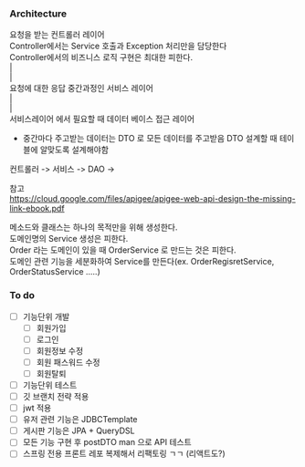 ### Architecture

요청을 받는 컨트롤러 레이어    
Controller에서는 Service 호출과 Exception 처리만을 담당한다  
Controller에서의 비즈니스 로직 구현은 최대한 피한다.  
|  
|  
요청에 대한 응답 중간과정인 서비스 레이어  
|  
|  
서비스레이어 에서 필요할 때 데이터 베이스 접근 레이어  

- 중간마다 주고받는 데이터는 DTO 로 모든 데이터를 주고받음
DTO 설계할 때 테이블에 알맞도록 설계해야함

컨트롤러 -> 
서비스 ->
DAO -> 



참고  
https://cloud.google.com/files/apigee/apigee-web-api-design-the-missing-link-ebook.pdf
<br>

메소드와 클래스는 하나의 목적만을 위해 생성한다.  
도메인명의 Service 생성은 피한다.  
Order 라는 도메인이 있을 때 OrderService 로 만드는 것은 피한다.  
도메인 관련 기능을 세분화하여 Service를 만든다(ex. OrderRegisretService, OrderStatusService .....)  

### To do

- [ ] 기능단위 개발
  - [ ] 회원가입
  - [ ] 로그인
  - [ ] 회원정보 수정
  - [ ] 회원 패스워드 수정
  - [ ] 회원탈퇴
- [ ] 기능단위 테스트
- [ ] 깃 브랜치 전략 적용
- [ ] jwt 적용 
- [ ] 유저 관련 기능은 JDBCTemplate
- [ ] 게시판 기능은 JPA + QueryDSL
- [ ] 모든 기능 구현 후 postDTO man 으로 API 테스트
- [ ] 스프링 전용 프론트 레포 복제해서 리팩토링 ㄱㄱ (리액트도?)